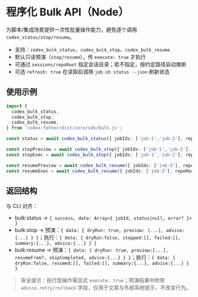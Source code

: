 # 程序化 Bulk API（Node）

为脚本/集成场景提供一次性批量操作能力，避免逐个调用 `codex_status/stop/resume`。

- 支持：`codex_bulk_status`、`codex_bulk_stop`、`codex_bulk_resume`
- 默认只读预演（`stop/resume`），传 `execute: true` 才执行
- 可通过 `sessions/repoRoot` 指定会话目录；若不指定，按约定路径自动推断
- 可选 `refresh: true` 在读取前调用 `job.sh status --json` 刷新状态

## 使用示例

```ts
import {
  codex_bulk_status,
  codex_bulk_stop,
  codex_bulk_resume,
} from 'codex-father/dist/core/sdk/bulk.js';

const status = await codex_bulk_status({ jobIds: ['job-1','job-2'], repoRoot: process.cwd() });

const stopPreview = await codex_bulk_stop({ jobIds: ['job-1','job-2'], repoRoot: process.cwd() });
const stopExec = await codex_bulk_stop({ jobIds: ['job-1','job-2'], repoRoot: process.cwd(), execute: true });

const resumePreview = await codex_bulk_resume({ jobIds: ['job-3'], repoRoot: process.cwd() });
const resumeExec = await codex_bulk_resume({ jobIds: ['job-3'], repoRoot: process.cwd(), execute: true, resumeFrom: 7 });
```

## 返回结构

与 CLI 对齐：
- bulk:status → `{ success, data: Array<{ jobId, status|null, error? }> }`
- bulk:stop → 预演：`{ data: { dryRun: true, preview: [...], advice: {...} } }`；执行：`{ data: { dryRun:false, stopped:[], failed:[], summary:{...}, advice:{...} } }`
- bulk:resume → 预演：`{ data: { dryRun: true, preview:[...], resumeFrom?, skipCompleted, advice:{...} } }`；执行：`{ data: { dryRun:false, resumed:[], failed:[], summary:{...}, advice:{...} } }`

> 安全提示：执行型操作需显式 `execute: true`；预演结果中附带 `advice.retry/rollback` 字段，仅用于文案与外部系统提示，不改变行为。

